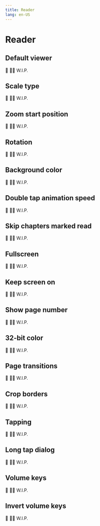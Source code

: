 ```yaml
---
title: Reader
lang: en-US
---
```


# Reader

## Default viewer
:construction: :construction_worker_man: W.I.P.

## Scale type
:construction: :construction_worker_man: W.I.P.

## Zoom start position
:construction: :construction_worker_man: W.I.P.

## Rotation
:construction: :construction_worker_man: W.I.P.

## Background color
:construction: :construction_worker_man: W.I.P.

## Double tap animation speed
:construction: :construction_worker_man: W.I.P.

## Skip chapters marked read
:construction: :construction_worker_man: W.I.P.

## Fullscreen
:construction: :construction_worker_man: W.I.P.

## Keep screen on
:construction: :construction_worker_man: W.I.P.

## Show page number
:construction: :construction_worker_man: W.I.P.

## 32-bit color
:construction: :construction_worker_man: W.I.P.

## Page transitions
:construction: :construction_worker_man: W.I.P.

## Crop borders
:construction: :construction_worker_man: W.I.P.

## Tapping
:construction: :construction_worker_man: W.I.P.

## Long tap dialog
:construction: :construction_worker_man: W.I.P.

## Volume keys
:construction: :construction_worker_man: W.I.P.

## Invert volume keys
:construction: :construction_worker_man: W.I.P.
